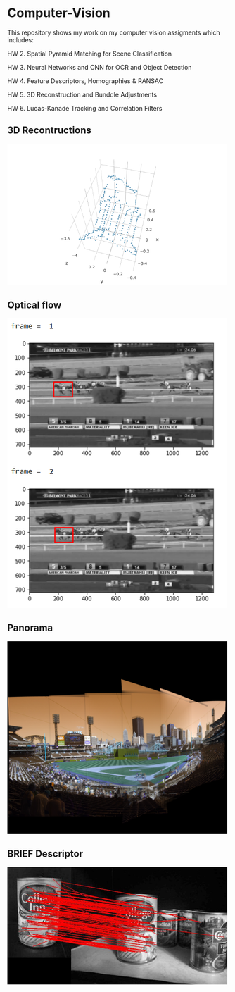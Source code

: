 # Computer-Vision
This repository shows my work on my computer vision assigments which includes: 


HW 2. Spatial Pyramid Matching for Scene Classification


HW 3. Neural Networks and CNN for OCR and Object Detection


HW 4. Feature Descriptors, Homographies & RANSAC


HW 5. 3D Reconstruction and Bunddle Adjustments


HW 6. Lucas-Kanade Tracking and Correlation Filters

## 3D Recontructions 
<img src="https://github.com/vishnumh/Computer-Vision/blob/main/HW5/images/q3b.png" width="500">

## Optical flow
<img src="https://github.com/vishnumh/Computer-Vision/blob/main/HW6/q1_2_race_1.PNG" width="500">

## Panorama
<img src="https://github.com/vishnumh/Computer-Vision/blob/main/HW4/pano_final.png" width="500">

## BRIEF Descriptor
<img src="https://github.com/vishnumh/Computer-Vision/blob/main/HW4/figure/matches.png" width="500">
